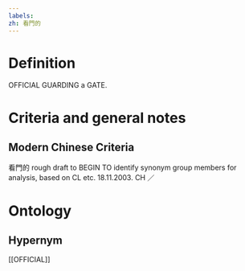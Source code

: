 ```yaml
---
labels: 
zh: 看門的
---
```


# Definition
OFFICIAL GUARDING a GATE.
# Criteria and general notes
## Modern Chinese Criteria
看門的
rough draft to BEGIN TO identify synonym group members for analysis, based on CL etc. 18.11.2003. CH ／
# Ontology

## Hypernym
[[OFFICIAL]]